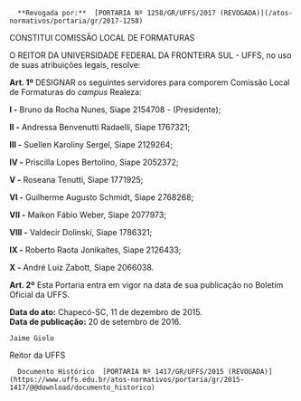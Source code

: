       **Revogada por:**  [PORTARIA Nº 1258/GR/UFFS/2017 (REVOGADA)](/atos-normativos/portaria/gr/2017-1258) 

   CONSTITUI COMISSÃO LOCAL DE FORMATURAS  

O REITOR DA UNIVERSIDADE FEDERAL DA FRONTEIRA SUL - UFFS, no uso de suas atribuições legais, resolve:

 **Art. 1º** DESIGNAR os seguintes servidores para comporem Comissão Local de Formaturas do *campus* Realeza:

 **I -** Bruno da Rocha Nunes, Siape 2154708 - (Presidente);

 **II -** Andressa Benvenutti Radaelli, Siape 1767321;

 **III -** Suellen Karoliny Sergel, Siape 2129264;

 **IV -** Priscilla Lopes Bertolino, Siape 2052372;

 **V -** Roseana Tenutti, Siape 1771925;

 **VI -** Guilherme Augusto Schmidt, Siape 2768268;

 **VII -** Maikon Fábio Weber, Siape 2077973;

 **VIII -** Valdecir Dolinski, Siape 1786321;

 **IX -** Roberto Raota Jonikaites, Siape 2126433;

 **X -** André Luiz Zabott, Siape 2066038.

 **Art. 2º** Esta Portaria entra em vigor na data de sua publicação no Boletim Oficial da UFFS.

  

   **Data do ato:** Chapecó-SC, 11 de dezembro de 2015.   
 **Data de publicação:**  20 de setembro de 2016. 

    Jaime Giolo   
 Reitor da UFFS 

      Documento Histórico  [PORTARIA Nº 1417/GR/UFFS/2015 (REVOGADA)](https://www.uffs.edu.br/atos-normativos/portaria/gr/2015-1417/@@download/documento_historico)     
      